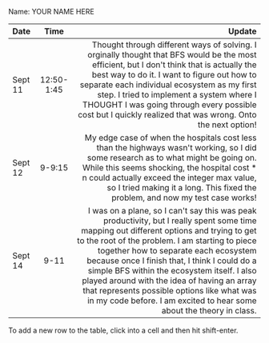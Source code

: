 Name: YOUR NAME HERE

| Date    |    Time    |                                                                                                                                                                                                                                                                                                                                                                                                                                                                                                      Update |
|:--------|:----------:|------------------------------------------------------------------------------------------------------------------------------------------------------------------------------------------------------------------------------------------------------------------------------------------------------------------------------------------------------------------------------------------------------------------------------------------------------------------------------------------------------------:|
| Sept 11 | 12:50-1:45 |                                                                                                          Thought through different ways of solving. I orginally thought that BFS would be the most efficient, but I don't think that is actually the best way to do it. I want to figure out how to separate each individual ecosystem as my first step. I tried to implement a system where I THOUGHT I was going through every possible cost but I quickly realized that was wrong. Onto the next option! |
| Sept 12 |   9-9:15   |                                                                                                                                                                                          My edge case of when the hospitals cost less than the highways wasn't working, so I did some research as to what might be going on. While this seems shocking, the hospital cost * n could actually exceed the integer max value, so I tried making it a long. This fixed the problem, and now my test case works! |
| Sept 14 |    9-11    |  I was on a plane, so I can't say this was peak productivity, but I really spent some time mapping out different options and trying to get to the root of the problem. I am starting to piece together how to separate each ecosystem because once I finish that, I think I could do a simple BFS within the ecosystem itself. I also played around with the idea of having an array that represents possible options like what was in my code before. I am excited to hear some about the theory in class. |


To add a new row to the table, click into a cell and then hit shift-enter.